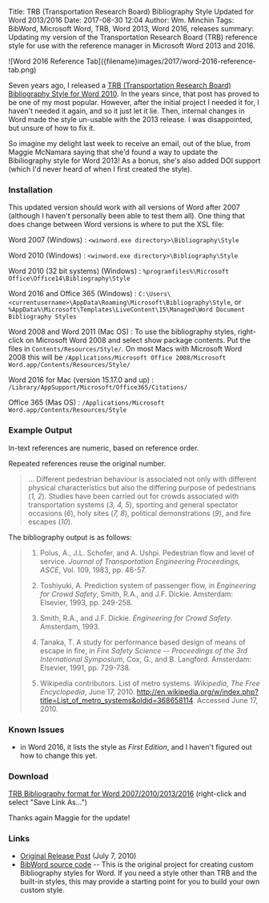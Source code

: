 Title: TRB (Transportation Research Board) Bibliography Style Updated for Word 2013/2016
Date: 2017-08-30 12:04
Author: Wm. Minchin
Tags: BibWord, Microsoft Word, TRB, Word 2013, Word 2016, releases
summary: Updating my version of the Transportation Research Board (TRB) reference style for use with the reference manager in Microsoft Word 2013 and 2016.

<div markdown=1 class="text-center">
![Word 2016 Reference Tab]({filename}images/2017/word-2016-reference-tab.png)
</div>

Seven years ago, I released a
[TRB (Transportation Research Board) Bibliography Style for Word 2010]({filename}20100707-trb-transportation-research-board-bibliography-style-for-word-20072010.md).
In the years since, that post has proved to be one of my most popular. However,
after the initial project I needed it for, I haven't needed it again, and so it
just let it lie. Then, internal changes in Word made the style un-usable with
the 2013 release. I was disappointed, but unsure of how to fix it.

So imagine my delight last week to receive an email, out of the blue, from
Maggie McNamara saying that she'd found a way to update the Bibiliography style
for Word 2013! As a bonus, she's also added DOI support (which I'd never heard
of when I first created the style).

### Installation

This updated version should work with all versions of Word after 2007 (although
I haven't personally been able to test them all). One thing that does change
between Word versions is where to put the XSL file:

Word 2007 (Windows)
:   `<winword.exe directory>\Bibliography\Style`

Word 2010 (Windows)
:   `<winword.exe directory>\Bibliography\Style`

Word 2010 (32 bit systems) (Windows)
:   `%programfiles%\Microsoft Office\Office14\Bibliography\Style`

Word 2016 and Office 365 (Windows)
:   `C:\Users\<currentusername>\AppData\Roaming\Microsoft\Bibliography\Style`, or
    `%AppData%\Microsoft\Templates\LiveContent\15\Managed\Word Document Bibliography Styles`

Word 2008 and Word 2011 (Mac OS)
:   To use the bibliography styles, right-click on Microsoft Word 2008 and
    select show package contents. Put the files in `Contents/Resources/Style/`.
    On most Macs with Microsoft Word 2008 this will be
    `/Applications/Microsoft Office 2008/Microsoft Word.app/Contents/Resources/Style/`

Word 2016 for Mac (version 15.17.0 and up)
:   `/Library/AppSupport/Microsoft/Office365/Citations/`

Office 365 (Mas OS)
:   `/Applications/Microsoft Word.app/Contents/Resources/Style`

### Example Output

In-text references are numeric, based on reference order.

Repeated references reuse the original number.

> ... Different pedestrian behaviour is associated not only
> with different physical characteristics but also the differing purpose
> of
> pedestrians (*1, 2*). Studies have been
> carried out for crowds associated with transportation systems (*3, 4,
> 5*), sporting and
> general spectator occasions (*6*), holy sites (*7, 8*), political
> demonstrations (*9*),
> and fire escapes (*10*).

The bibliography output is as follows:

> 1. Polus, A., J.L.
> Schofer, and A. Ushpi. Pedestrian flow and level of service.
> <i>Journal of
> Transportation Engineering Proceedings, ASCE</i>, Vol. 109, 1983, pp.
> 46-57.
>
> 2. Toshiyuki, A.
> Prediction system of passenger flow, in *Engineering for Crowd
> Safety*,
> Smith, R.A., and J.F. Dickie. Amsterdam: Elsevier, 1993, pp. 249-258.
>
> 3. Smith, R.A., and J.F.
> Dickie. *Engineering for Crowd Safety*. Amsterdam, 1993.
>
> 4. Tanaka, T. A study for
> performance based design of means of escape in fire, in <i>Fire Safety
> Science
> -- Proceedings of the 3rd International Symposium</i>, Cox, G., and B.
> Langford.
> Amsterdam: Elsevier, 1991, pp. 729-738.
>
> 5. Wikipedia
> contributors. List of metro systems. *Wikipedia, The Free
> Encyclopedia*,
> June 17, 2010.
> <http://en.wikipedia.org/w/index.php?title=List_of_metro_systems&oldid=368658114>.
> Accessed June 17, 2010.

### Known Issues

- in Word 2016, it lists the style as *First Edition*, and I haven't figured
  out how to change this yet.

### Download

[TRB Bibliography format for Word
2007/2010/2013/2016](http://minchin.ca/TRB_Minchin.ca.2013.XSL) (right-click and select
"Save Link As...")

Thanks again Maggie for the update!

### Links

- [Original Release Post]({filename}20100707-trb-transportation-research-board-bibliography-style-for-word-20072010.md)
  (July 7, 2010)
- [BibWord source code](https://github.com/codingo/BibWord) -- This is the
  original project for creating custom Bibliography styles for Word. If you
  need a style other than TRB and the built-in styles, this may provide a
  starting point for you to build your own custom style.
